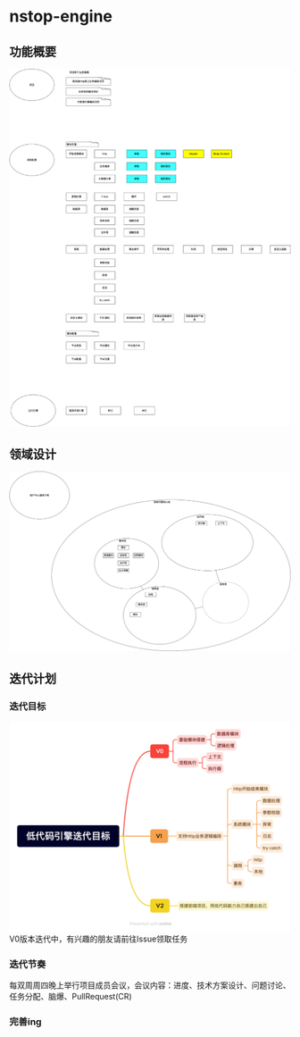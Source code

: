# nstop-engine

## 功能概要
![](readme/png/流程引擎功能概要.png)

## 领域设计
![](readme/png/领域设计.png)

## 迭代计划
### 迭代目标
![](readme/png/低代码引擎迭代目标.png)
V0版本迭代中，有兴趣的朋友请前往Issue领取任务

### 迭代节奏
每双周周四晚上举行项目成员会议，会议内容：进度、技术方案设计、问题讨论、任务分配、脑爆、PullRequest(CR)




### 完善ing